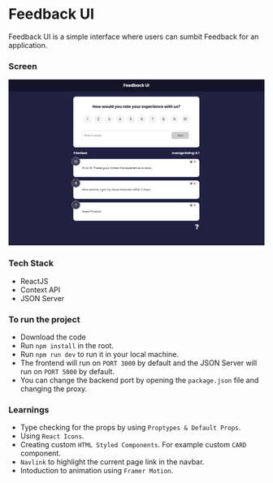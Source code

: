 # Feedback UI

Feedback UI is a simple interface where users can sumbit Feedback for an application.

### Screen

![](screenshot/screen.png)

### Tech Stack

- ReactJS
- Context API
- JSON Server

### To run the project

- Download the code
- Run `npm install` in the root.
- Run `npm run dev` to run it in your local machine.
- The frontend will run on `PORT 3000` by default and the JSON Server will run on `PORT 5000` by default.
- You can change the backend port by opening the `package.json` file and changing the proxy.

### Learnings

- Type checking for the props by using `Proptypes & Default Props`.
- Using `React Icons`.
- Creating custom `HTML Styled Components`. For example custom `CARD` component.
- `Navlink` to highlight the current page link in the navbar.
- Intoduction to animation using `Framer Motion`.
